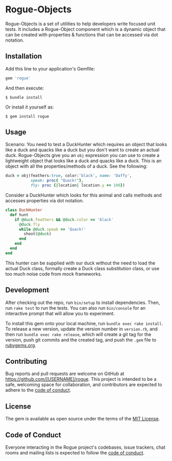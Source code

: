# Rogue-Objects

Rogue-Objects is a set of utilities to help developers write focused unit tests. It includes 
a Rogue-Object component which is a dynamic object that can be created with properties & functions
that can be accessed via dot notation.

## Installation

Add this line to your application's Gemfile:

```ruby
gem 'rogue'
```

And then execute:

    $ bundle install

Or install it yourself as:

    $ gem install rogue

## Usage

Scenario:
You need to test a DuckHunter which requires an object that looks like a duck and quacks like a duck
but you don't want to create an actual duck. Rogue-Objects give you an `obj` expression you can use
to create a lightweight object that looks like a duck and quacks like a duck. This is an object with
all the properties/methods of a duck. See the following:

```ruby
duck = obj(feathers:true, color:'black', name: 'Daffy',
           speak: proc{ "Quack!"},
           fly: proc {|location| location.y += 100})
```

Consider a DuckHunter which looks for this animal and calls methods and accesses properties via dot
notation.
```ruby
class DuckHunter
  def hunt
    if @duck.feathers && @duck.color == 'black'
      @duck.fly
      while @duck.speak == 'Quack!'
        shoot(@duck)
      end
    end
  end
end
```
This hunter can be supplied with our duck without the need to load the actual Duck class, formally create
a Duck class substitution class, or use too much noise code from mock frameworks.

## Development

After checking out the repo, run `bin/setup` to install dependencies. Then, run `rake test` to run the tests. You can also run `bin/console` for an interactive prompt that will allow you to experiment.

To install this gem onto your local machine, run `bundle exec rake install`. To release a new version, update the version number in `version.rb`, and then run `bundle exec rake release`, which will create a git tag for the version, push git commits and the created tag, and push the `.gem` file to [rubygems.org](https://rubygems.org).

## Contributing

Bug reports and pull requests are welcome on GitHub at https://github.com/[USERNAME]/rogue. This project is intended to be a safe, welcoming space for collaboration, and contributors are expected to adhere to the [code of conduct](https://github.com/[USERNAME]/rogue/blob/master/CODE_OF_CONDUCT.md).

## License

The gem is available as open source under the terms of the [MIT License](https://opensource.org/licenses/MIT).

## Code of Conduct

Everyone interacting in the Rogue project's codebases, issue trackers, chat rooms and mailing lists is expected to follow the [code of conduct](https://github.com/[USERNAME]/rogue/blob/master/CODE_OF_CONDUCT.md).
